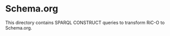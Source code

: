 # Schema.org

This directory contains SPARQL CONSTRUCT queries to transform RiC-O to Schema.org.



